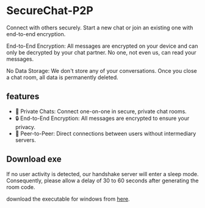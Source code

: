 # SecureChat-P2P

Connect with others securely. Start a new chat or join an existing one with end-to-end encryption.

End-to-End Encryption: All messages are encrypted on your device and can only be decrypted by your chat partner. No one, not even us, can read your messages.

No Data Storage: We don't store any of your conversations. Once you close a chat room, all data is permanently deleted.

## features

- 👥 Private Chats: Connect one-on-one in secure, private chat rooms.
- 🔒 End-to-End Encryption: All messages are encrypted to ensure your privacy.
- 🔗 Peer-to-Peer: Direct connections between users without intermediary servers.

## Download exe

If no user activity is detected, our handshake server will enter a sleep mode.
Consequently, please allow a delay of 30 to 60 seconds after generating the room code.

download the executable for windows from [here](https://github.com/thefcraft/SecureChat-P2P/releases/tag/v0.0.2-alpha).
